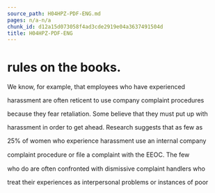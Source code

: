 ```yaml
---
source_path: H04HPZ-PDF-ENG.md
pages: n/a-n/a
chunk_id: d12a15d073058f4ad3cde2919e04a3637491504d
title: H04HPZ-PDF-ENG
---
```

# rules on the books.

We know, for example, that employees who have experienced

harassment are often reticent to use company complaint procedures

because they fear retaliation. Some believe that they must put up with

harassment in order to get ahead. Research suggests that as few as

25% of women who experience harassment use an internal company

complaint procedure or ﬁle a complaint with the EEOC. The few

who do are often confronted with dismissive complaint handlers who

treat their experiences as interpersonal problems or instances of poor
